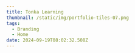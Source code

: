 ```yaml
---
title: Tonka Learning
thumbnail: /static/img/portfolio-tiles-07.png
tags:
  - Branding
  - Home
date: 2024-09-19T08:02:32.508Z
---
```

